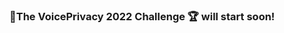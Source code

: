 ### 📢The VoicePrivacy 2022 Challenge 🏆 will start soon! 

<!--
**Voice-Privacy-Challenge/Voice-Privacy-Challenge** is a ✨ _special_ ✨ repository because its `README.md` (this file) appears on your GitHub profile.
